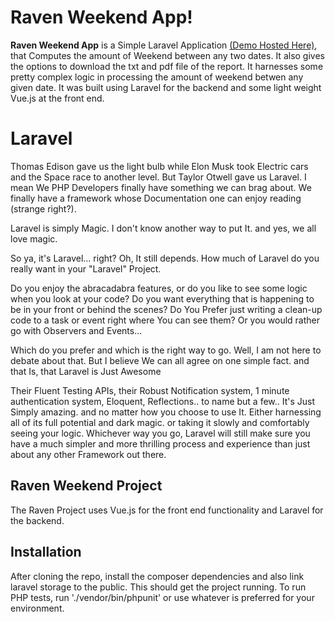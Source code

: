 # Raven Weekend App!

**Raven Weekend App** is a Simple Laravel Application [(Demo Hosted Here)](http://weekend.deravenedwriter.com/), that Computes the amount of Weekend between any two dates. It also gives the options to download the txt and pdf file of the report.
It harnesses some pretty complex logic in processing the amount of weekend betwen any given date.
It was built using Laravel for the backend and some  light weight Vue.js at the front end.

# Laravel
Thomas Edison gave us the light bulb while Elon Musk took Electric cars and the Space race to another level.
But Taylor Otwell gave us Laravel.
I mean We PHP Developers finally have something we can brag about.
We finally have a framework whose Documentation one can enjoy reading (strange right?).

Laravel is simply Magic. I don't know another way to put It.
and yes, we all love magic.

So ya, it's Laravel... right?
Oh, It still depends. How much of Laravel do you really want in your "Laravel" Project.

Do you enjoy the abracadabra features, or do you like to see some logic when you look at your code?
Do you want everything that is happening to be in your front or behind the scenes?
Do You Prefer just writing a clean-up code to a task or event right where You can see them? Or you would rather go with Observers and Events...


Which do you prefer and which is the right way to go.
Well, I am not here to debate about that.
But I believe We can all agree on one simple fact. and that Is, that Laravel is Just Awesome


Their Fluent Testing APIs, their Robust Notification system, 1 minute authentication system, Eloquent, Reflections.. to name but a few..
It's Just Simply amazing.
and no matter how you choose to use It. Either harnessing all of its full potential and dark magic. or taking it slowly and comfortably seeing your logic.
Whichever way you go, Laravel will still make sure you have a much simpler and more thrilling process and experience than just about any other Framework out there.


## Raven Weekend Project

The Raven Project uses Vue.js  for the front end functionality and Laravel for the backend.

## Installation
After cloning the repo, install the composer dependencies and also link laravel storage to the public.
This should get the project running.
To run PHP tests, run './vendor/bin/phpunit' or use whatever is preferred for your environment.

